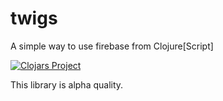 # twigs

A simple way to use firebase from Clojure[Script]

[![Clojars Project](http://clojars.org/twigs/latest-version.svg)](http://clojars.org/twigs)

This library is alpha quality.

